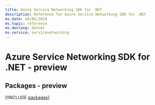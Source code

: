 ```yaml
---
title: Azure Service Networking SDK for .NET
description: Reference for Azure Service Networking SDK for .NET
ms.date: 04/05/2024
ms.topic: reference
ms.devlang: dotnet
ms.service: servicenetworking
---
```

# Azure Service Networking SDK for .NET - preview
## Packages - preview
[!INCLUDE [packages](service-networking-index.md)]
